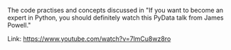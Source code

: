 The code practises and concepts discussed in "If you want to become an expert in Python, you should definitely watch this PyData talk from James Powell."

Link: https://www.youtube.com/watch?v=7lmCu8wz8ro


